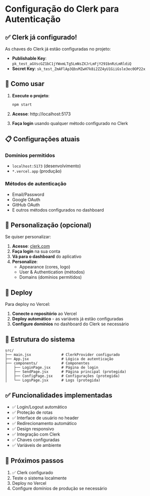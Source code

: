 # Configuração do Clerk para Autenticação

## ✅ Clerk já configurado!

As chaves do Clerk já estão configuradas no projeto:

- **Publishable Key**: `pk_test_aGVscGZ1bC1jYWxmLTg5LmNsZXJrLmFjY291bnRzLmRldiQ`
- **Secret Key**: `sk_test_ZmAFlAp3QbsMZwH7k8i2ZZ4yU1GiiGsle3ec0OP22x`

## 🚀 Como usar

1. **Execute o projeto**:
   ```bash
   npm start
   ```

2. **Acesse**: http://localhost:5173

3. **Faça login** usando qualquer método configurado no Clerk

## 📋 Configurações atuais

### Domínios permitidos
- `localhost:5173` (desenvolvimento)
- `*.vercel.app` (produção)

### Métodos de autenticação
- Email/Password
- Google OAuth
- GitHub OAuth
- E outros métodos configurados no dashboard

## 🔧 Personalização (opcional)

Se quiser personalizar:

1. **Acesse**: [clerk.com](https://clerk.com)
2. **Faça login** na sua conta
3. **Vá para o dashboard** do aplicativo
4. **Personalize**:
   - Appearance (cores, logo)
   - User & Authentication (métodos)
   - Domains (domínios permitidos)

## 🚀 Deploy

Para deploy no Vercel:

1. **Conecte o repositório** ao Vercel
2. **Deploy automático** - as variáveis já estão configuradas
3. **Configure domínios** no dashboard do Clerk se necessário

## 📁 Estrutura do sistema

```
src/
├── main.jsx              # ClerkProvider configurado
├── App.jsx               # Lógica de autenticação
├── components/           # Componentes
│   ├── LoginPage.jsx     # Página de login
│   ├── SendPage.jsx      # Página principal (protegida)
│   ├── ConfigPage.jsx    # Configurações (protegida)
│   └── LogsPage.jsx      # Logs (protegida)
```

## ✅ Funcionalidades implementadas

- ✅ Login/Logout automático
- ✅ Proteção de rotas
- ✅ Interface de usuário no header
- ✅ Redirecionamento automático
- ✅ Design responsivo
- ✅ Integração com Clerk
- ✅ Chaves configuradas
- ✅ Variáveis de ambiente

## 🎯 Próximos passos

1. ✅ Clerk configurado
2. Teste o sistema localmente
3. Deploy no Vercel
4. Configure domínios de produção se necessário 